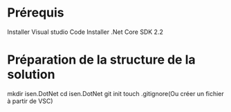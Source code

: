 # Prérequis
Installer Visual studio Code
Installer .Net Core SDK 2.2

# Préparation de la structure de la solution
mkdir isen.DotNet
cd isen.DotNet
git init
touch .gitignore(Ou créer un fichier à partir de VSC)